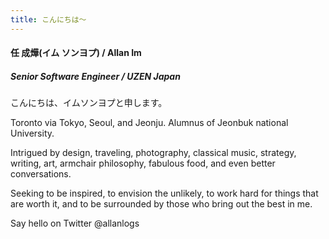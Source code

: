 ```yaml
---
title: こんにちは～
---
```


#### 任 成燁(イム ソンヨプ) / Allan Im

##### Senior Software Engineer / UZEN Japan

こんにちは、イムソンヨプと申します。

Toronto via Tokyo, Seoul, and Jeonju. Alumnus of Jeonbuk national University.

Intrigued by design, traveling, photography, classical music, strategy, writing, art, armchair philosophy, fabulous food, and even better conversations.

Seeking to be inspired, to envision the unlikely, to work hard for things that are worth it, and to be surrounded by those who bring out the best in me.

Say hello on Twitter @allanlogs 